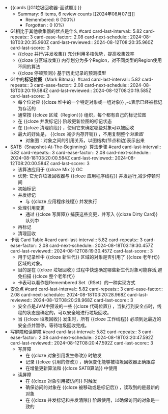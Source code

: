 - {{cards [[G1垃圾回收器-面试题]] }}
	- Summary: 6 items, 6 review counts [[2024年08月07日]]
		- Remembered:   6 (100%)
		- Forgotten :   0 (0%)
- G1相比于其他收集器的优点是什么 #card
  card-last-interval:: 5.82
  card-repeats:: 3
  card-ease-factor:: 2.08
  card-next-schedule:: 2024-08-18T03:20:35.960Z
  card-last-reviewed:: 2024-08-12T08:20:35.960Z
  card-last-score:: 3
	- {{cloze 并行/并发收集}} 充分利用多核优势，提高收集效率
	- {{cloze 分区域收集}} 内存划分为多个Region，对不同类型的Region使用不同的算法
	- {{cloze 停顿预测}} 基于历史记录的预测模型
- G1中的**标记位图**（Mark Bitmap）#card
  card-last-interval:: 5.82
  card-repeats:: 3
  card-ease-factor:: 2.08
  card-next-schedule:: 2024-08-18T03:20:19.584Z
  card-last-reviewed:: 2024-08-12T08:20:19.585Z
  card-last-score:: 3
	- 每个位对应 {{cloze 堆中的一个特定对象或一组对象}} ,`=1`表示已经被标记为存活的
	- 通常按 {{cloze 区域（Region）}} 组织，每个都有自己的标记位图
	- 在 {{cloze 并发标记}} 阶段更新位图的标记状态
	- 在 {{cloze 清理阶段}} ，使用它来确定哪些对象可以被回收
	- 最大的好处是， {{cloze 减少内存开销}} ，不用复制整个*对象图*
		- 对象图：对象之间的引用关系，以图结构(节点和边)表示出来
- SATB（Snapshot-At-The-Beginning）算法步骤 #card
  card-last-interval:: 5.82
  card-repeats:: 3
  card-ease-factor:: 2.08
  card-next-schedule:: 2024-08-18T03:20:00.584Z
  card-last-reviewed:: 2024-08-12T08:20:00.584Z
  card-last-score:: 3
	- 该算法应用于 {{cloze Mix }} GC
	- 优势: 它允许垃圾回收器与 {{cloze 应用程序线程}} 并发运行,减少停顿时间
	- 初始标记
	- 并发标记
		- 与 {{cloze 应用程序线程}} 并发执行
	- 处理引用变更
		- 通过 {{cloze 写屏障}} 捕获这些变更，并写入 {{cloze Dirty Card}} 队列中
	- 再标记
	- 清理回收
- 卡表 Card Table #card
  card-last-interval:: 5.82
  card-repeats:: 3
  card-ease-factor:: 2.08
  card-next-schedule:: 2024-08-18T03:19:30.457Z
  card-last-reviewed:: 2024-08-12T08:19:30.457Z
  card-last-score:: 3
	- 用于记录堆中 {{cloze 新生代}} 区域的对象是否引用了 {{cloze 老年代}} 区域的对象。
	- 目的是在 {{cloze 垃圾回收}} 过程中快速确定哪些新生代对象可能存活,避免扫描 {{cloze 整个老年代}}
	- 卡表可以看作是Remembered Set（RSet）的一种实现方式
- 安全点 #card
  card-last-interval:: 5.82
  card-repeats:: 3
  card-ease-factor:: 2.08
  card-next-schedule:: 2024-08-18T03:20:28.968Z
  card-last-reviewed:: 2024-08-12T08:20:28.968Z
  card-last-score:: 3
	- 安全点是JVM中预设的一些 {{cloze 代码位置}} ，当执行到安全点时，线程的状态是确定的，可以安全地进行垃圾回收。
	- 当 {{cloze 垃圾回收}} 发生时，所有 {{cloze 工作线程}} 必须到达最近的安全点并暂停，等待垃圾回收完成。
- 写屏障和读屏障 #card
  card-last-interval:: 5.82
  card-repeats:: 3
  card-ease-factor:: 2.08
  card-next-schedule:: 2024-08-18T03:20:47.592Z
  card-last-reviewed:: 2024-08-12T08:20:47.592Z
  card-last-score:: 3
	- 写屏障
		- 在 {{cloze 对象引用发生修改}} 时触发
		- 记录 {{cloze 引用的修改}} ，确保变化能够被垃圾回收器正确跟踪
		- 在增量更新算法和 {{cloze SATB算法}} 中使用
	- 读屏障
		- 在 {{cloze 对象引用被访问}} 时触发
		- 确保访问的对象在 {{cloze 被移动或是标记后}} ，读取到的是最新的对象
		- 在 {{cloze 并发标记和并发清除}} 阶段使用，以确保访问的对象是一致的